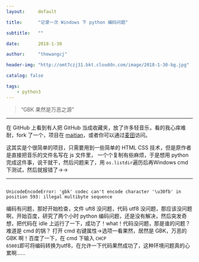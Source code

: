 ```yaml
---
layout:     default

title:      "记录一次 Windows 下 python 编码问题"

subtitle:   ""

date:       2018-1-30

author:     "thewangcj"

header-img: "http://omt7czj31.bkt.clouddn.com/image/2018-1-30-bg.jpg"

catalog: false

tags:
    - python3
---
```


> “GBK 果然是万恶之源”

---
在 GitHub 上看到有人把 GitHub 当成收藏夹，放了许多轻音乐，看的我心痒难耐，fork 了一个，项目在
[maitian](https://github.com/thewangcj/maitian)，或者你可以通过[麦田](https://thewangcj.top/maitian)访问。

这其实是个很简单的项目，只需要用到一些简单的 HTML CSS 技术，但是原作者是直接把音乐的文件名写在 js 文件里，
一个个复制有些麻烦，于是想用 python 完成这件事，说干就干，然后问题来了，用 <code>os.listdir</code>遍历后再Windows cmd 下测试，然后就报错了->->

---
<code>
UnicodeEncodeError: 'gbk' codec can't encode character '\u30fb' in position 593: illegal multibyte sequence
</code>

编码有问题，那好开始检查，文件 uft8 没问题，代码 utf8 没问题，那应该没问题啊，开始百度，研究了两个小时
python 编码问题，还是没有解决，然后突发奇想，把代码在 idle 上运行了一下，成功了！what！代码没问题，那是谁的问题？
难道是 cmd 的锅？ 打开 cmd 右键属性->选项一看果然，居然是 GBK，万恶的 GBK 啊！百度了一下，在 cmd 下输入
<code>CHCP 65001</code>即可将编码转换为utf8，在允许一下代码果然成功了，这种环境问题真的心累啊……
